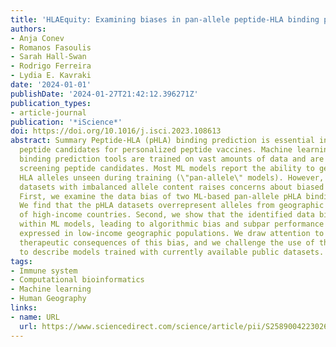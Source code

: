 ```yaml
---
title: 'HLAEquity: Examining biases in pan-allele peptide-HLA binding predictors'
authors:
- Anja Conev
- Romanos Fasoulis
- Sarah Hall-Swan
- Rodrigo Ferreira
- Lydia E. Kavraki
date: '2024-01-01'
publishDate: '2024-01-27T21:42:12.396271Z'
publication_types:
- article-journal
publication: '*iScience*'
doi: https://doi.org/10.1016/j.isci.2023.108613
abstract: Summary Peptide-HLA (pHLA) binding prediction is essential in screening
  peptide candidates for personalized peptide vaccines. Machine learning (ML) pHLA
  binding prediction tools are trained on vast amounts of data and are effective in
  screening peptide candidates. Most ML models report the ability to generalize to
  HLA alleles unseen during training (\"pan-allele\" models). However, the use of
  datasets with imbalanced allele content raises concerns about biased model performance.
  First, we examine the data bias of two ML-based pan-allele pHLA binding predictors.
  We find that the pHLA datasets overrepresent alleles from geographic populations
  of high-income countries. Second, we show that the identified data bias is perpetuated
  within ML models, leading to algorithmic bias and subpar performance for alleles
  expressed in low-income geographic populations. We draw attention to the potential
  therapeutic consequences of this bias, and we challenge the use of the term “pan-allele”
  to describe models trained with currently available public datasets.
tags:
- Immune system
- Computational bioinformatics
- Machine learning
- Human Geography
links:
- name: URL
  url: https://www.sciencedirect.com/science/article/pii/S2589004223026901
---
```

